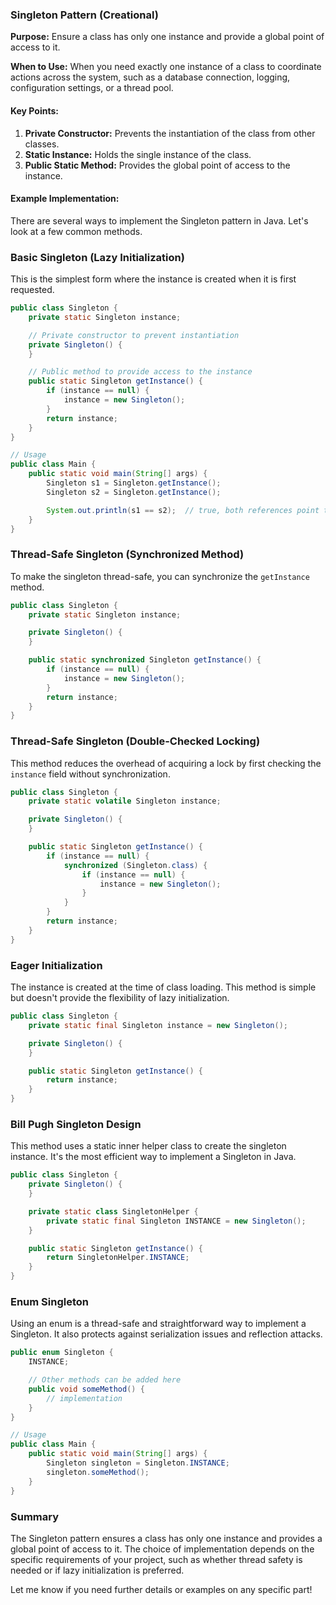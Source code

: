 ### Singleton Pattern (Creational)
**Purpose:** Ensure a class has only one instance and provide a global point of access to it.

**When to Use:** When you need exactly one instance of a class to coordinate actions across the system, such as a database connection, logging, configuration settings, or a thread pool.

#### Key Points:
1. **Private Constructor:** Prevents the instantiation of the class from other classes.
2. **Static Instance:** Holds the single instance of the class.
3. **Public Static Method:** Provides the global point of access to the instance.

#### Example Implementation:
There are several ways to implement the Singleton pattern in Java. Let's look at a few common methods.

### Basic Singleton (Lazy Initialization)
This is the simplest form where the instance is created when it is first requested.

```java
public class Singleton {
    private static Singleton instance;

    // Private constructor to prevent instantiation
    private Singleton() {
    }

    // Public method to provide access to the instance
    public static Singleton getInstance() {
        if (instance == null) {
            instance = new Singleton();
        }
        return instance;
    }
}

// Usage
public class Main {
    public static void main(String[] args) {
        Singleton s1 = Singleton.getInstance();
        Singleton s2 = Singleton.getInstance();

        System.out.println(s1 == s2);  // true, both references point to the same instance
    }
}
```

### Thread-Safe Singleton (Synchronized Method)
To make the singleton thread-safe, you can synchronize the `getInstance` method.

```java
public class Singleton {
    private static Singleton instance;

    private Singleton() {
    }

    public static synchronized Singleton getInstance() {
        if (instance == null) {
            instance = new Singleton();
        }
        return instance;
    }
}
```

### Thread-Safe Singleton (Double-Checked Locking)
This method reduces the overhead of acquiring a lock by first checking the `instance` field without synchronization.

```java
public class Singleton {
    private static volatile Singleton instance;

    private Singleton() {
    }

    public static Singleton getInstance() {
        if (instance == null) {
            synchronized (Singleton.class) {
                if (instance == null) {
                    instance = new Singleton();
                }
            }
        }
        return instance;
    }
}
```

### Eager Initialization
The instance is created at the time of class loading. This method is simple but doesn't provide the flexibility of lazy initialization.

```java
public class Singleton {
    private static final Singleton instance = new Singleton();

    private Singleton() {
    }

    public static Singleton getInstance() {
        return instance;
    }
}
```

### Bill Pugh Singleton Design
This method uses a static inner helper class to create the singleton instance. It's the most efficient way to implement a Singleton in Java.

```java
public class Singleton {
    private Singleton() {
    }

    private static class SingletonHelper {
        private static final Singleton INSTANCE = new Singleton();
    }

    public static Singleton getInstance() {
        return SingletonHelper.INSTANCE;
    }
}
```

### Enum Singleton
Using an enum is a thread-safe and straightforward way to implement a Singleton. It also protects against serialization issues and reflection attacks.

```java
public enum Singleton {
    INSTANCE;

    // Other methods can be added here
    public void someMethod() {
        // implementation
    }
}

// Usage
public class Main {
    public static void main(String[] args) {
        Singleton singleton = Singleton.INSTANCE;
        singleton.someMethod();
    }
}
```

### Summary
The Singleton pattern ensures a class has only one instance and provides a global point of access to it. The choice of implementation depends on the specific requirements of your project, such as whether thread safety is needed or if lazy initialization is preferred.

Let me know if you need further details or examples on any specific part!
